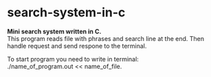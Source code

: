 # search-system-in-c
<b>Mini search system written in C.</b> <br />
This program reads file with phrases and search line at the end. Then handle request and send respone to the terminal.<br />

To start program you need to write in terminal: <br />
./name_of_program.out << name_of_file.
